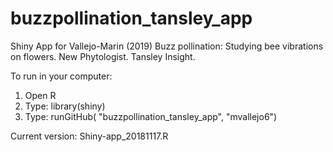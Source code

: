 # buzzpollination_tansley_app
Shiny App for Vallejo-Marin (2019) Buzz pollination: Studying bee vibrations on flowers. New Phytologist. Tansley Insight.

To run in your computer:

1) Open R
2) Type: library(shiny)
3) Type: runGitHub( "buzzpollination_tansley_app", "mvallejo6") 

Current version: Shiny-app_20181117.R
